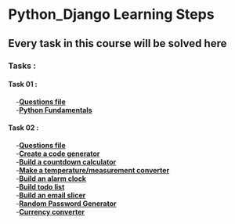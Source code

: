 # Python_Django Learning Steps
## Every task in this course will be solved here
### Tasks :
#### Task 01 :  
&nbsp;&nbsp;&nbsp;&nbsp;-[**Questions file**](https://github.com/PydevAzmi/Python_Django/blob/master/Tasks%20files/01-Python%20Tasks%20Part%201.pdf)<br>
&nbsp;&nbsp;&nbsp;&nbsp;-[**Python Fundamentals** ](https://github.com/PydevAzmi/Python_Django/blob/master/Task%2001/Task%2001-Python%20fundamentals.py)
#### Task 02 :
&nbsp;&nbsp;&nbsp;&nbsp;-[**Questions file**](https://github.com/PydevAzmi/Python_Django/blob/master/Tasks%20files/02-Tasks.pdf)<br>
&nbsp;&nbsp;&nbsp;&nbsp;-[**Create a code generator**](https://github.com/PydevAzmi/Python_Django/blob/master/Task%2002/Code%20Generator.py)
<br>
&nbsp;&nbsp;&nbsp;&nbsp;-[**Build a countdown calculator**](https://github.com/PydevAzmi/Python_Django/blob/master/Task%2002/Countdown%20Calculator.py)
<br>
&nbsp;&nbsp;&nbsp;&nbsp;-[**Make a temperature/measurement converter**](https://github.com/PydevAzmi/Python_Django/blob/master/Task%2002/temperature-measurement%20converter.py)
<br>
&nbsp;&nbsp;&nbsp;&nbsp;-[**Build an alarm clock**](https://github.com/PydevAzmi/Python_Django/blob/master/Task%2002/Alarm%20Clock.py)
<br>
&nbsp;&nbsp;&nbsp;&nbsp;-[**Build todo list**](https://github.com/PydevAzmi/Python_Django/blob/master/Task%2002/TODO%20List.py)
<br>
&nbsp;&nbsp;&nbsp;&nbsp;-[**Build an email slicer**](https://github.com/PydevAzmi/Python_Django/blob/master/Task%2002/Email%20Slicer.py)
<br>
&nbsp;&nbsp;&nbsp;&nbsp;-[**Random Password Generator**](https://github.com/PydevAzmi/Python_Django/blob/master/Task%2002/Password%20Generator.py)
<br>
&nbsp;&nbsp;&nbsp;&nbsp;-[**Currency converter**](https://github.com/PydevAzmi/Python_Django/blob/master/Task%2002/Currency%20converter.py)